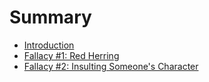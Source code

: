 # Summary

* [Introduction](README.md)
* [Fallacy #1: Red Herring](chapter1.md)
* [Fallacy #2: Insulting Someone's Character](fallacy2_insulting_someones_character_md.md)

